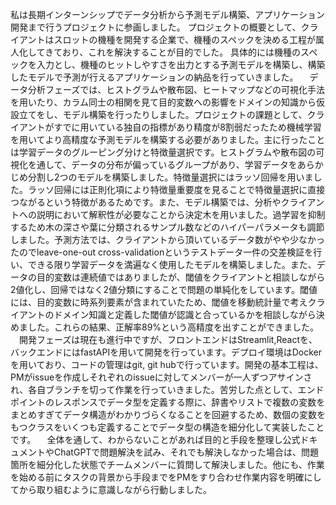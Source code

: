 私は長期インターンシップでデータ分析から予測モデル構築、アプリケーション開発まで行うプロジェクトに参画しました。
プロジェクトの概要として、クライアントはスロットの機種を開発する企業で、機種のスペックを決める工程が属人化してきており、これを解決することが目的でした。
具体的には機種のスペックを入力とし、機種のヒットしやすさを出力とする予測モデルを構築し、構築したモデルで予測が行えるアプリケーションの納品を行っていきました。
　データ分析フェーズでは、ヒストグラムや散布図、ヒートマップなどの可視化手法を用いたり、カラム同士の相関を見て目的変数への影響をドメインの知識から仮設立てをし、モデル構築を行ったりしました。プロジェクトの課題として、クライアントがすでに用いている独自の指標があり精度が8割弱だったため機械学習を用いてより高精度な予測モデルを構築する必要がありました。主に行ったことは学習データのグルーピング分けと特徴量選択です。ヒストグラムや散布図の可視化を通して、データの分布が偏っているグループがあり、学習データをあらかじめ分割し2つのモデルを構築しました。特徴量選択にはラッソ回帰を用いました。ラッソ回帰には正則化項により特徴量重要度を見ることで特徴量選択に直接つながるという特徴があるためです。また、モデル構築では、分析やクライアントへの説明において解釈性が必要なことから決定木を用いました。過学習を抑制するため木の深さや葉に分類されるサンプル数などのハイパーパラメータも調節しました。予測方法では、クライアントから頂いているデータ数がやや少なかったのでleave-one-out cross-validationというテストデータ一件の交差検証を行い、できる限り学習データを満遍なく使用したモデルを構築しました。また、データの目的変数は連続値ではありましたが、閾値をクライアントと相談しながら2値化し、回帰ではなく2値分類にすることで問題の単純化をしています。閾値には、目的変数に時系列要素が含まれていたため、閾値を移動統計量で考えクライアントのドメイン知識と定義した閾値が認識と合っているかを相談しながら決めました。これらの結果、正解率89%という高精度を出すことができました。
　開発フェーズは現在も進行中ですが、フロントエンドはStreamlit,Reactを、バックエンドにはfastAPIを用いて開発を行っています。デプロイ環境はDockerを用いており、コードの管理はgit, git hubで行っています。開発の基本工程は、PMがissueを作成しそれぞれのissueに対してメンバーが一人ずつアサインされ、各自ブランチを切って作業を行っていきました。苦労した点として、エンドポイントのレスポンスでデータ型を定義する際に、辞書やリストで複数の変数をまとめすぎてデータ構造がわかりづらくなることを回避するため、数個の変数をもつクラスをいくつも定義することでデータ型の構造を細分化して実装したことです。
　全体を通して、わからないことがあれば目的と手段を整理し公式ドキュメントやChatGPTで問題解決を試み、それでも解決しなかった場合は、問題箇所を細分化した状態でチームメンバーに質問して解決しました。他にも、作業を始める前にタスクの背景から手段までをPMをすり合わせ作業内容を明確にしてから取り組むように意識しながら行動しました。